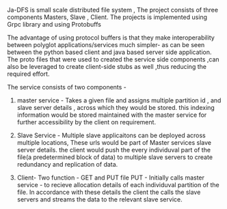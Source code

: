 Ja-DFS is small scale distributed file system , The project consists of three components Masters, Slave , Client. The projects is implemented using Grpc library and using Protobuffs

The advantage of using protocol buffers is that they make interoperability between polyglot applications/services much simpler- as can be seen between the python based client and java based server side application. The proto files that were used to created the service side components ,can also be leveraged to create client-side stubs as well ,thus reducing the required effort.

The service consists of two components - 

1) master service - Takes a given file and assigns multiple partition id , and slave server details , across which they would be stored. this indexing information would be stored maintained with the master service for further accessibility by the client on requirement.

2) Slave Service - Multiple slave applicaitons can be deployed across multiple locations, These urls would be part of Master services slave server details. the client would push the every individuval part of the file(a predetermined block of data) to multiple slave servers to create redundancy and replication of data.

3) Client- Two function - GET and PUT file
     PUT - Initially calls master service - to recieve allocation details of each individuval partition of the file. In accordance with these details the client the calls the slave servers and streams the data to the relevant slave service.
